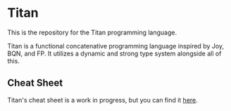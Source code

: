 # Titan
This is the repository for the Titan programming language.

Titan is a functional concatenative programming language inspired by Joy, BQN, and FP. It utilizes a dynamic and strong type system alongside all of this.

## Cheat Sheet
Titan's cheat sheet is a work in progress, but you can find it [here](docs/CHEATSHEET.md).